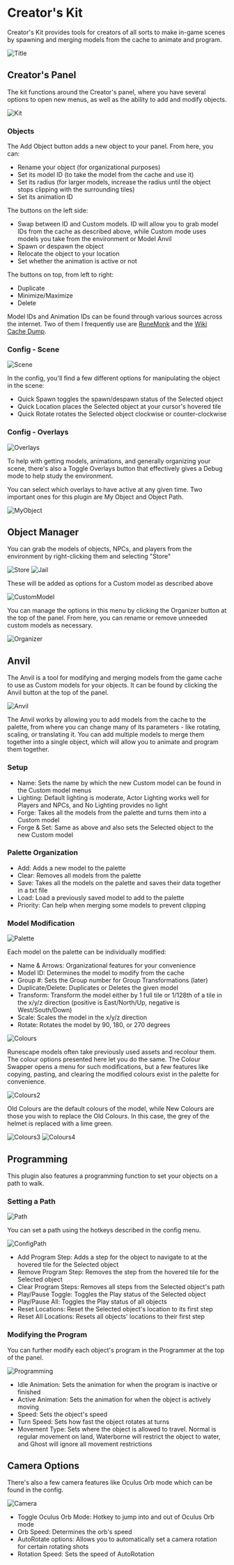 # Creator's Kit
Creator's Kit provides tools for creators of all sorts to make in-game scenes by spawning and merging models from the cache to animate and program.

![Title](https://imgur.com/MHdDVfj.gif)

## Creator's Panel

The kit functions around the Creator's panel, where  you have several options to open new menus, as well as the ability to add and modify objects.

![Kit](https://imgur.com/UxGhXNs.png)

### Objects

The Add Object button adds a new object to your panel. From here, you can:
- Rename your object (for organizational purposes)
- Set its model ID (to take the model from the cache and use it)
- Set its radius (for larger models, increase the radius until the object stops clipping with the surrounding tiles)
- Set its animation ID

The buttons on the left side:
- Swap between ID and Custom models. ID will allow you to grab model IDs from the cache as described above, while Custom mode uses models you take from the environment or Model Anvil
- Spawn or despawn the object
- Relocate the object to your location
- Set whether the animation is active or not

The buttons on top, from left to right:
- Duplicate
- Minimize/Maximize
- Delete

Model IDs and Animation IDs can be found through various sources across the internet. Two of them I frequently use are [RuneMonk](https://runemonk.com/tools/entityviewer/) and the [Wiki Cache Dump](https://chisel.weirdgloop.org/moid/index.html).

### Config - Scene

![Scene](https://imgur.com/5QhpyDm.png)

In the config, you'll find a few different options for manipulating the object in the scene:
- Quick Spawn toggles the spawn/despawn status of the Selected object
- Quick Location places the Selected object at your cursor's hovered tile
- Quick Rotate rotates the Selected object clockwise or counter-clockwise

### Config - Overlays

![Overlays](https://imgur.com/6wd3NeX.png)

To help with getting models, animations, and generally organizing your scene, there's also a Toggle Overlays button that effectively gives a Debug mode to help study the environment.

You can select which overlays to have active at any given time. Two important ones for this plugin are My Object and Object Path.

![MyObject](https://imgur.com/Zzw355q.png)

## Object Manager

You can grab the models of objects, NPCs, and players from the environment by right-clicking them and selecting "Store"

![Store](https://imgur.com/SJN4l4u.png)
![Jail](https://imgur.com/6JZb62X.png)

These will be added as options for a Custom model as described above

![CustomModel](https://imgur.com/SFcQvQa.png)

You can manage the options in this menu by clicking the Organizer button at the top of the panel. From here, you can rename or remove unneeded custom models as necessary.

![Organizer](https://imgur.com/EqcAP1r.png)

## Anvil

The Anvil is a tool for modifying and merging models from the game cache to use as Custom models for your objects. It can be found by clicking the Anvil button at the top of the panel.

![Anvil](https://imgur.com/nUSvIml.png)

The Anvil works by allowing you to add models from the cache to the palette, from where you can change many of its parameters - like rotating, scaling, or translating it. You can add multiple models to merge them together into a single object, which will allow you to animate and program them together.

### Setup
- Name: Sets the name by which the new Custom model can be found in the Custom model menus
- Lighting: Default lighting is moderate, Actor Lighting works well for Players and NPCs, and No Lighting provides no light
- Forge: Takes all the models from the palette and turns them into a Custom model
- Forge & Set: Same as above and also sets the Selected object to the new Custom model

### Palette Organization
- Add: Adds a new model to the palette
- Clear: Removes all models from the palette
- Save: Takes all the models on the palette and saves their data together in a txt file
- Load: Load a previously saved model to add to the palette
- Priority: Can help when merging some models to prevent clipping

### Model Modification

![Palette](https://imgur.com/ctGkaBL.png)

Each model on the palette can be individually modified:
- Name & Arrows: Organizational features for your convenience
- Model ID: Determines the model to modify from the cache
- Group #: Sets the Group number for Group Transformations (later)
- Duplicate/Delete: Duplicates or Deletes the given model
- Transform: Transform the model either by 1 full tile or 1/128th of a tile in the x/y/z direction (positive is East/North/Up, negative is West/South/Down)
- Scale: Scales the model in the x/y/z direction
- Rotate: Rotates the model by 90, 180, or 270 degrees

![Colours](https://imgur.com/LPJxhWV.png)

Runescape models often take previously used assets and recolour them. The colour options presented here let you do the same. The Colour Swapper opens a menu for such modifications, but a few features like copying, pasting, and clearing the modified colours exist in the palette for convenience.

![Colours2](https://imgur.com/pKsFszk.png)

Old Colours are the default colours of the model, while New Colours are those you wish to replace the Old Colours. In this case, the grey of the helmet is replaced with a lime green.

![Colours3](https://imgur.com/Sdxdtik.png)
![Colours4](https://imgur.com/g7dIQUj.png)

## Programming

This plugin also features a programming function to set your objects on a path to walk.

### Setting a Path

![Path](https://imgur.com/ZbwaNnl.png)

You can set a path using the hotkeys described in the config menu.

![ConfigPath](https://imgur.com/d9AjHYo.png)

- Add Program Step: Adds a step for the object to navigate to at the hovered tile for the Selected object
- Remove Program Step: Removes the step from the hovered tile for the Selected object
- Clear Program Steps: Removes all steps from the Selected object's path
- Play/Pause Toggle: Toggles the Play status of the Selected object
- Play/Pause All: Toggles the Play status of all objects
- Reset Locations: Reset the Selected object's location to its first step
- Reset All Locations: Resets all objects' locations to their first step

### Modifying the Program

You can further modify each object's program in the Programmer at the top of the panel.

![Programming](https://imgur.com/meXOAzA.png)

- Idle Animation: Sets the animation for when the program is inactive or finished
- Active Animation: Sets the animation for when the object is actively moving
- Speed: Sets the object's speed
- Turn Speed: Sets how fast the object rotates at turns
- Movement Type: Sets where the object is allowed to travel. Normal is regular movement on land, Waterborne will restrict the object to water, and Ghost will ignore all movement restrictions

## Camera Options

There's also a few camera features like Oculus Orb mode which can be found in the config.

![Camera](https://imgur.com/Bob7jx4.png)

- Toggle Oculus Orb Mode: Hotkey to jump into and out of Oculus Orb mode
- Orb Speed: Determines the orb's speed
- AutoRotate options: Allows you to automatically set a camera rotation for certain rotating shots
- Rotation Speed: Sets the speed of AutoRotation














